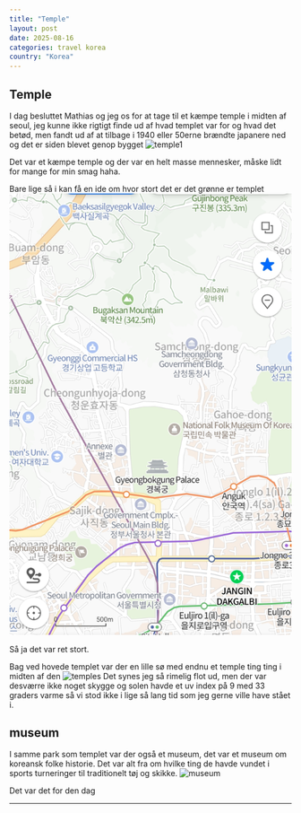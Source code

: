 ```yaml
---
title: "Temple"
layout: post
date: 2025-08-16
categories: travel korea
country: "Korea"
---
```


## Temple

I dag besluttet Mathias og jeg os for at tage til et kæmpe temple i midten af seoul, jeg kunne ikke rigtigt finde ud af hvad templet var for og hvad det betød, men fandt ud af at tilbage i 1940 eller 50erne brændte japanere ned og det er siden blevet genop bygget
![temple1](../assets/images/mobile/20250816_154644.jpg)

Det var et kæmpe temple og der var en helt masse mennesker, måske lidt for mange for min smag haha.

Bare lige så i kan få en ide om hvor stort det er det grønne er templet
![templem](../assets/images/mobile/20250821_122554.jpg)

Så ja det var ret stort.

Bag ved hovede templet var der en lille sø med endnu et temple ting ting i midten af den
![temples](../assets/images/mobile/20250816_155925.jpg)
Det synes jeg så rimelig flot ud, men der var desværre ikke noget skygge og solen havde et uv index på 9 med 33 graders varme så vi stod ikke i lige så lang tid som jeg gerne ville have stået i.
## museum 
I samme park som templet var der også et museum, det var et museum om koreansk folke historie. Det var alt fra om hvilke ting de havde vundet i sports turneringer til traditionelt tøj og skikke.
![museum](../assets/images/mobile/20250816_173707.jpg)

Det var det for den dag



---


